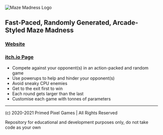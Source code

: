 ![Maze Madness Logo](https://lh3.googleusercontent.com/d/1Tf6BGvgKgK67-weHuPE0DTNOmJsS2eSn=w1920-h366)

## Fast-Paced, Randomly Generated, Arcade-Styled Maze Madness ##

### [Website](https://mazemadness.primedpixel.co.uk) ###
### [itch.io Page](https://primedpixel.itch.io/mazemadness) ###

* Compete against your opponent(s) in an action-packed and random game
* Use powerups to help and hinder your opponent(s)
* Avoid sneaky CPU enemies
* Get to the exit first to win
* Each round gets larger than the last
* Customise each game with tonnes of parameters
- - - -
(c) 2020-2021 Primed Pixel Games | All Rights Reserved

Repository for educational and development purposes only, do not take code as your own
